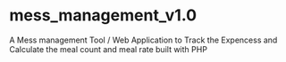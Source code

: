 # mess_management_v1.0

A Mess management Tool / Web Application to Track the Expencess and Calculate the meal count and meal rate built with PHP
